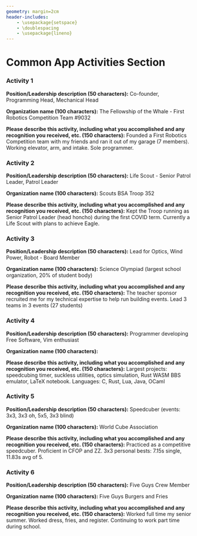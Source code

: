 ```yaml
---
geometry: margin=2cm
header-includes:
    - \usepackage{setspace}
    - \doublespacing
    - \usepackage{lineno}
---
```


# Common App Activities Section

### Activity 1

**Position/Leadership description (50 characters):** Co-founder, Programming Head, Mechanical Head

**Organization name (100 characters):** The Fellowship of the Whale - First Robotics Competition Team #9032

**Please describe this activity, including what you accomplished and any
recognition you received, etc. (150 characters):**
Founded a First Robotics Competition team with my friends and ran it out of my
garage (7 members). Working elevator, arm, and intake. Sole programmer.

### Activity 2

**Position/Leadership description (50 characters):** Life Scout - Senior Patrol Leader, Patrol Leader

**Organization name (100 characters):** Scouts BSA Troop 352

**Please describe this activity, including what you accomplished and any
recognition you received, etc. (150 characters):**
Kept the Troop running as Senior Patrol Leader (head honcho) during the first
COVID term. Currently a Life Scout with plans to achieve Eagle.

### Activity 3

**Position/Leadership description (50 characters):** Lead for Optics, Wind Power, Robot - Board Member

**Organization name (100 characters):** Science Olympiad (largest school organization, 20% of student body)

**Please describe this activity, including what you accomplished and any
recognition you received, etc. (150 characters):**
The teacher sponsor recruited me for my technical expertise to help run
building events. Lead 3 teams in 3 events (27 students)

### Activity 4

**Position/Leadership description (50 characters):** Programmer developing Free Software, Vim enthusiast

**Organization name (100 characters):**

**Please describe this activity, including what you accomplished and any
recognition you received, etc. (150 characters):** 
Largest projects: speedcubing timer, suckless utilities, optics simulation, Rust WASM
BBS emulator, LaTeX notebook. Languages: C, Rust, Lua, Java, OCaml

### Activity 5

**Position/Leadership description (50 characters):** Speedcuber (events: 3x3, 3x3 oh, 5x5, 3x3 blind)

**Organization name (100 characters):** World Cube Association

**Please describe this activity, including what you accomplished and any
recognition you received, etc. (150 characters):**
Practiced as a competitive speedcuber. Proficient in CFOP and ZZ. 3x3 personal
bests: 7.15s single, 11.83s avg of 5.

### Activity 6

**Position/Leadership description (50 characters):** Five Guys Crew Member

**Organization name (100 characters):** Five Guys Burgers and Fries

**Please describe this activity, including what you accomplished and any
recognition you received, etc. (150 characters):**
Worked full time my senior summer. Worked dress, fries, and register.
Continuing to work part time during school.

